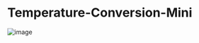 # Temperature-Conversion-Mini
![image](https://github.com/user-attachments/assets/ab673499-0796-45fd-86d4-bdf0d849ec7e)
